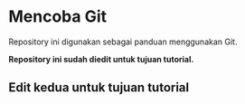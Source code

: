 # Mencoba Git
Repository ini digunakan sebagai panduan menggunakan Git.

**Repository ini sudah diedit untuk tujuan tutorial.**

## Edit kedua untuk tujuan tutorial

